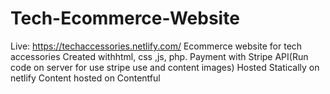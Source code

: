 # Tech-Ecommerce-Website
Live: https://techaccessories.netlify.com/
Ecommerce website for tech accessories 
Created withhtml, css ,js, php. 
Payment with Stripe API(Run code  on server for use stripe use and content images)
Hosted Statically on netlify
Content hosted on Contentful
